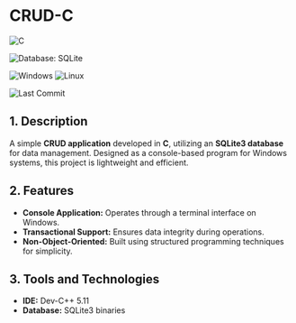 # CRUD-C
![C](https://img.shields.io/badge/C-blue?logo=c)

![Database: SQLite](https://img.shields.io/badge/SQLite-blue?logo=sqlite)

![Windows](https://img.shields.io/badge/Windows-blue?logo=win) ![Linux](https://img.shields.io/badge/Linux-black?logo=linux&logoColor=yellow)

![Last Commit](https://img.shields.io/github/last-commit/example/crud-c?color=yellow&logo=github) 

## 1. Description
A simple **CRUD application** developed in **C**, utilizing an **SQLite3 database** for data management. Designed as a console-based program for Windows systems, this project is lightweight and efficient.

## 2. Features
- **Console Application:** Operates through a terminal interface on Windows.
- **Transactional Support:** Ensures data integrity during operations.
- **Non-Object-Oriented:** Built using structured programming techniques for simplicity.

## 3. Tools and Technologies
- **IDE:** Dev-C++ 5.11
- **Database:** SQLite3 binaries
